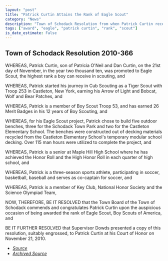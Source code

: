 ```yaml
---
layout: "post"
title: "Patrick Curtin Attains the Rank of Eagle Scout"
category: "News"
description: "Town of Schodack Resolution from when Patrick Curtin received his Eagle Scout rank."
tags: ["award", "eagle", "patrick curtin", "rank", "scout"]
is_date_estimate: False
---
```


## Town of Schodack Resolution 2010-366

WHEREAS, Patrick Curtin, son of Patricia O'Neil and Dan Curtin, on the 21st
day of November, in the year two thousand ten, was promoted to Eagle Scout,
the highest rank a boy can receive in scouting, and

WHEREAS, Patrick started his journey in Cub Scouting as a Tiger Scout with
Troop 253 in Castleton, New York, earning his Arrow of Light and Bobcat, Wolf
and Bear Patches, and

WHEREAS, Patrick is a member of Boy Scout Troop 53, and has earned 26
Merit Badges in his 12 years of Boy Scouting, and

WHEREAS, for his Eagle Scout project, Patrick chose to build five outdoor
benches, three for the Schodack Town Park and two for the Castleton
Elementary School. The benches were constructed out of decking materials
recycled from the Castleton Elementary School's temporary modular school
decking. Over 115 man hours were utilized to complete the project, and

WHEREAS, Patrick is a senior at Maple Hill High School where he has
achieved the Honor Roll and the High Honor Roll in each quarter of high
school, and

WHEREAS, Patrick is a three-season sports athlete, participating in soccer,
basketball, baseball and serves as co-captain for soccer, and

WHEREAS, Patrick is a member of Key Club, National Honor Society and the
Science Olympiad Team,

NOW, THEREFORE, BE IT RESOLVED that the Town Board of the Town of
Schodack commends and congratulates Patrick Curtin upon the auspicious
occasion of being awarded the rank of Eagle Scout, Boy Scouts of America,
and

BE IT FURTHER RESOLVED that Supervisor Dowds presented a copy of this
resolution, suitably engrossed, to Patrick Curtin at his Court of Honor on
November 21, 2010.

* *[Source](https://www.schodack.org/sites/g/files/vyhlif1186/f/uploads/2010_resolutions.pdf)*
* *[Archived Source](https://web.archive.org/web/20240410214901/https://www.schodack.org/sites/g/files/vyhlif1186/f/uploads/2010_resolutions.pdf)*
